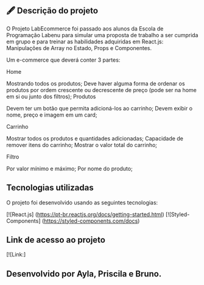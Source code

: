 ## 🖋 Descrição do projeto
O Projeto LabEcommerce foi passado aos alunos da Escola de Programação Labenu para simular uma proposta de trabalho a ser cumprida em grupo e para treinar as habilidades adquiridas em React.js: Manipulações de Array no Estado, Props e Componentes.

Um e-commerce que deverá conter 3 partes:

Home

Mostrando todos os produtos;
Deve haver alguma forma de ordenar os produtos por ordem crescente ou decrescente de preço (pode ser na home em si ou junto dos filtros);
Produtos

Devem ter um botão que permita adicioná-los ao carrinho;
Devem exibir o nome, preço e imagem em um card;

Carrinho

Mostrar todos os produtos e quantidades adicionadas;
Capacidade de remover itens do carrinho;
Mostrar o valor total do carrinho;

Filtro

Por valor mínimo e máximo;
Por nome do produto;

## Tecnologias utilizadas
O projeto foi desenvolvido usando as seguintes tecnologias:

[![React.js] (https://pt-br.reactjs.org/docs/getting-started.html)
[![Styled-Components] (https://styled-components.com/docs)

## Link de  acesso ao projeto
[![Link:]

## Desenvolvido por Ayla, Priscila e Bruno.
